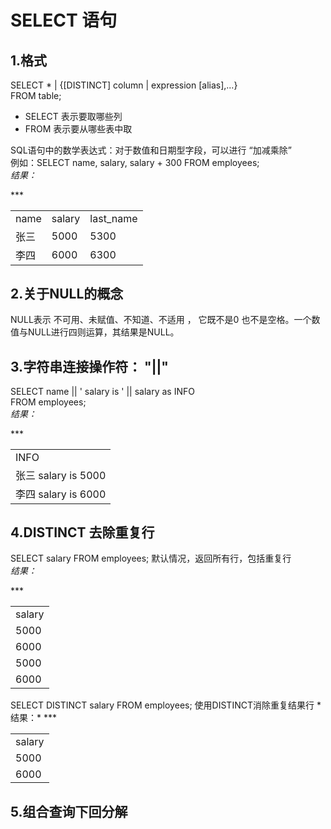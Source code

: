 #	SELECT 语句
##	1.格式
SELECT * | {[DISTINCT] column | expression [alias],...}  
FROM table;
*	SELECT 表示要取哪些列
*	FROM 表示要从哪些表中取

SQL语句中的数学表达式：对于数值和日期型字段，可以进行 “加减乘除”   
例如：SELECT name, salary, salary + 300 FROM employees;   
*结果：*  
<table>
	<tr>
		<td>name</td>
		<td>salary</td>
		<td>last_name</td>
	</tr>
	<tr>
		<td>张三</td>
		<td>5000</td>
		<td>5300</td>
	</tr>
	<tr>
		<td>李四</td>
		<td>6000</td>
		<td>6300</td>
	</tr>
	<tr>
		***
	</tr>
</table>

##	2.关于NULL的概念
NULL表示 不可用、未赋值、不知道、不适用 ， 它既不是0 也不是空格。一个数值与NULL进行四则运算，其结果是NULL。

##	3.字符串连接操作符： "||"
SELECT name || ' salary is ' || salary as INFO   
FROM employees;   
*结果：*  
<table>
	<tr>
		<td>INFO</td>
	</tr>
	<tr>
		<td>张三 salary is 5000</td>
	</tr>
	<tr>
		<td>李四 salary is 6000</td>
	</tr>
	<tr>
		***
	</tr>
</table>

##	4.DISTINCT 去除重复行
SELECT salary FROM employees; 默认情况，返回所有行，包括重复行  
*结果：*  
 <table>
	<tr>
		<td>salary</td>
	</tr>
	<tr>
		<td>5000</td>
	</tr>
	<tr>
		<td>6000</td>
	</tr>
	<tr>
		<td>5000</td>
	</tr>
	<tr>
		<td>6000</td>
	</tr>
	<tr>
		***
	</tr>
</table>
SELECT DISTINCT salary FROM employees; 使用DISTINCT消除重复结果行  
*结果：*  
 <table>
	<tr>
		<td>salary</td>
	</tr>
	<tr>
		<td>5000</td>
	</tr>
	<tr>
		<td>6000</td>
	</tr>
	<tr>
		***
	</tr>
</table>

##	5.组合查询下回分解
